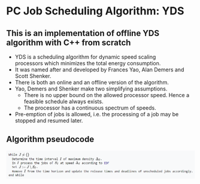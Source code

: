 # PC Job Scheduling Algorithm: YDS

## This is an implementation of offline YDS algorithm with C++ from scratch

* YDS is a scheduling algorithm for dynamic speed scaling processors which minimizes the total energy consumption.
* It was named after and developed by Frances Yao, Alan Demers and Scott Shenker.
* There is both an online and an offline version of the algorithm.
* Yao, Demers and Shenker make two simplifying assumptions. 
    * There is no upper bound on the allowed processor speed. Hence a feasible schedule always exists. 
    * The processor has a continuous spectrum of speeds.
* Pre-emption of jobs is allowed, i.e. the processing of a job may be stopped and resumed later.

## Algorithm pseudocode

![Alt text](https://github.com/snat1505027/PC-Job-Scheduling/blob/master/yds.PNG?raw=true "Title")

